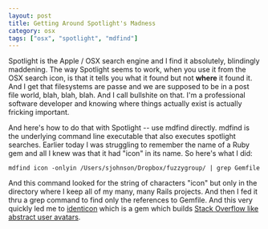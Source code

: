 ```yaml
---
layout: post
title: Getting Around Spotlight's Madness
category: osx
tags: ["osx", "spotlight", "mdfind"]
---
```

Spotlight is the Apple / OSX search engine and I find it absolutely, blindingly maddening.  The way Spotlight seems to work, when you use it from the OSX search icon, is that it tells you what it found but not **where** it found it.  And I get that filesystems are passe and we are supposed to be in a post file world, blah, blah, blah.  And I call bullshite on that.  I'm a professional software developer and knowing where things actually exist is actually fricking important.  

And here's how to do that with Spotlight -- use mdfind directly.  mdfind is the underlying  command line executable that also executes spotlight searches.  Earlier today I was struggling to remember the name of a Ruby gem and all I knew was that it had "icon" in its name.  So here's what I did:

    mdfind icon -onlyin /Users/sjohnson/Dropbox/fuzzygroup/ | grep Gemfile

And this command looked for the string of characters "icon" but only in the directory where I keep all of my many, many Rails projects.  And then I fed it thru a grep command to find only the references to Gemfile.  And this very quickly led me to [identicon](https://github.com/victorgama/identicon) which is a gem which builds [Stack Overflow like abstract user avatars](https://meta.stackexchange.com/questions/17443/how-is-the-default-user-avatar-generated).



